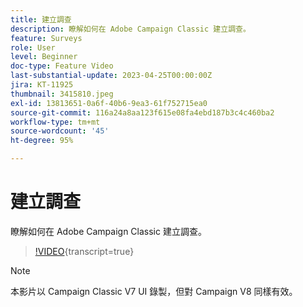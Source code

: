 ```yaml
---
title: 建立調查
description: 瞭解如何在 Adobe Campaign Classic 建立調查。
feature: Surveys
role: User
level: Beginner
doc-type: Feature Video
last-substantial-update: 2023-04-25T00:00:00Z
jira: KT-11925
thumbnail: 3415810.jpeg
exl-id: 13813651-0a6f-40b6-9ea3-61f752715ea0
source-git-commit: 116a24a8aa123f615e08fa4ebd187b3c4c460ba2
workflow-type: tm+mt
source-wordcount: '45'
ht-degree: 95%

---
```


# 建立調查

瞭解如何在 Adobe Campaign Classic 建立調查。

>[!VIDEO](https://video.tv.adobe.com/v/3415810/?learn=on){transcript=true}

>[!NOTE]
>本影片以 Campaign Classic V7 UI 錄製，但對 Campaign V8 同樣有效。
